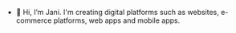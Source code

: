 - 👋 Hi, I’m Jani.
I'm creating digital platforms such as websites, e-commerce platforms, web apps and mobile apps. 

<!---
janipalomaki/janipalomaki is a ✨ special ✨ repository because its `README.md` (this file) appears on your GitHub profile.
You can click the Preview link to take a look at your changes.
--->
